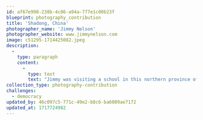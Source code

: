 ```yaml
---
id: af67e998-238b-4c86-a94a-777e1c00b23f
blueprint: photography_contribution
title: 'Shadong, China'
photographer_name: 'Jimmy Nelson'
photographer_website: www.jimmynelson.com
image: c51295-1714425082.jpeg
description:
  -
    type: paragraph
    content:
      -
        type: text
        text: "Jimmy was visiting a school in this northern province of China. His innate skill at achieving images in which the camera is a witness, not a participant, was aided and abetted by his wife for this happy shot. She was standing to Jimmy's left and had just mentioned to all the kids how funny her husband looks with his totally bald head. "
collection_type: photography-contribution
challenges:
  - democracy
updated_by: 46c097c5-771c-49e2-b8c6-ba6009ae7172
updated_at: 1717724982
---
```

